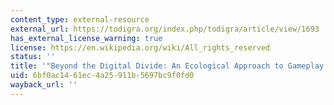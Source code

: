 ```yaml
---
content_type: external-resource
external_url: https://todigra.org/index.php/todigra/article/view/1693
has_external_license_warning: true
license: https://en.wikipedia.org/wiki/All_rights_reserved
status: ''
title: '"Beyond the Digital Divide: An Ecological Approach to Gameplay."'
uid: 6bf0ac14-61ec-4a25-911b-5697bc9f0fd0
wayback_url: ''
---
```

